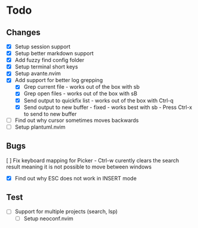 # Todo

## Changes

- [x] Setup session support
- [x] Setup better markdown support
- [x] Add fuzzy find config folder
- [x] Setup terminal short keys
- [x] Setup avante.nvim
- [x] Add support for better log grepping
  - [x] Grep current file - works out of the box with <leader>sb
  - [x] Grep open files - works out of the box with <leader>sB
  - [x] Send output to quickfix list - works out of the box with Ctrl-q
  - [x] Send output to new buffer - fixed - works best with <leader>sb - Press Ctrl-x to send to new buffer
- [ ] Find out why cursor sometimes moves backwards
- [ ] Setup plantuml.nvim

## Bugs

[ ] Fix keyboard mapping for Picker - Ctrl-w curently clears the search result meaning it is not possible to move between windows

- [x] Find out why ESC does not work in INSERT mode

## Test

- [ ] Support for multiple projects (search, lsp)
  - [ ] Setup neoconf.nvim
